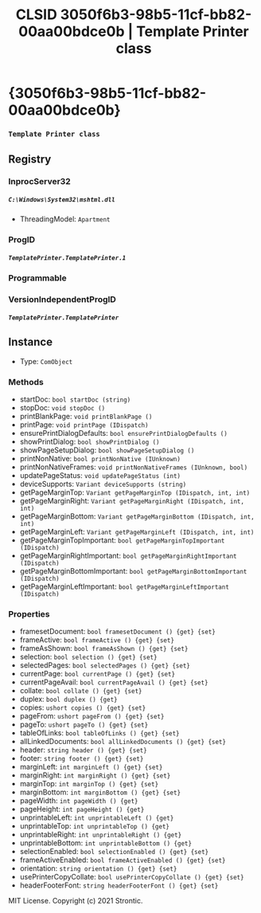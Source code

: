 ﻿---
title: "CLSID 3050f6b3-98b5-11cf-bb82-00aa00bdce0b | Template Printer class"
excerpt: What is COM-Object CLSID 3050f6b3-98b5-11cf-bb82-00aa00bdce0b?
---

# {3050f6b3-98b5-11cf-bb82-00aa00bdce0b}

### `Template Printer class`

## Registry


### InprocServer32

##### `C:\Windows\System32\mshtml.dll`
* ThreadingModel: `Apartment`

### ProgID

##### `TemplatePrinter.TemplatePrinter.1`

### Programmable


### VersionIndependentProgID

##### `TemplatePrinter.TemplatePrinter`

## Instance

* Type: `ComObject`

### Methods

* startDoc: `bool startDoc (string)`
* stopDoc: `void stopDoc ()`
* printBlankPage: `void printBlankPage ()`
* printPage: `void printPage (IDispatch)`
* ensurePrintDialogDefaults: `bool ensurePrintDialogDefaults ()`
* showPrintDialog: `bool showPrintDialog ()`
* showPageSetupDialog: `bool showPageSetupDialog ()`
* printNonNative: `bool printNonNative (IUnknown)`
* printNonNativeFrames: `void printNonNativeFrames (IUnknown, bool)`
* updatePageStatus: `void updatePageStatus (int)`
* deviceSupports: `Variant deviceSupports (string)`
* getPageMarginTop: `Variant getPageMarginTop (IDispatch, int, int)`
* getPageMarginRight: `Variant getPageMarginRight (IDispatch, int, int)`
* getPageMarginBottom: `Variant getPageMarginBottom (IDispatch, int, int)`
* getPageMarginLeft: `Variant getPageMarginLeft (IDispatch, int, int)`
* getPageMarginTopImportant: `bool getPageMarginTopImportant (IDispatch)`
* getPageMarginRightImportant: `bool getPageMarginRightImportant (IDispatch)`
* getPageMarginBottomImportant: `bool getPageMarginBottomImportant (IDispatch)`
* getPageMarginLeftImportant: `bool getPageMarginLeftImportant (IDispatch)`

### Properties

* framesetDocument: `bool framesetDocument () {get} {set} `
* frameActive: `bool frameActive () {get} {set} `
* frameAsShown: `bool frameAsShown () {get} {set} `
* selection: `bool selection () {get} {set} `
* selectedPages: `bool selectedPages () {get} {set} `
* currentPage: `bool currentPage () {get} {set} `
* currentPageAvail: `bool currentPageAvail () {get} {set} `
* collate: `bool collate () {get} {set} `
* duplex: `bool duplex () {get} `
* copies: `ushort copies () {get} {set} `
* pageFrom: `ushort pageFrom () {get} {set} `
* pageTo: `ushort pageTo () {get} {set} `
* tableOfLinks: `bool tableOfLinks () {get} {set} `
* allLinkedDocuments: `bool allLinkedDocuments () {get} {set} `
* header: `string header () {get} {set} `
* footer: `string footer () {get} {set} `
* marginLeft: `int marginLeft () {get} {set} `
* marginRight: `int marginRight () {get} {set} `
* marginTop: `int marginTop () {get} {set} `
* marginBottom: `int marginBottom () {get} {set} `
* pageWidth: `int pageWidth () {get} `
* pageHeight: `int pageHeight () {get} `
* unprintableLeft: `int unprintableLeft () {get} `
* unprintableTop: `int unprintableTop () {get} `
* unprintableRight: `int unprintableRight () {get} `
* unprintableBottom: `int unprintableBottom () {get} `
* selectionEnabled: `bool selectionEnabled () {get} {set} `
* frameActiveEnabled: `bool frameActiveEnabled () {get} {set} `
* orientation: `string orientation () {get} {set} `
* usePrinterCopyCollate: `bool usePrinterCopyCollate () {get} {set} `
* headerFooterFont: `string headerFooterFont () {get} {set} `

MIT License. Copyright (c) 2021 Strontic.


